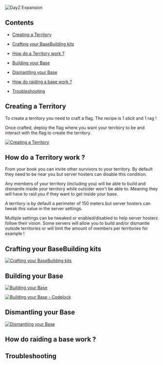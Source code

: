 ![DayZ Expansion](https://steamuserimages-a.akamaihd.net/ugc/1035212097700942933/A04B4D3A9BC05C3C25337D27D8A010F70DB8B42D/)

## Contents

- [Creating a Territory](#creating-a-territory)

- [Crafting your BaseBuilding kits](#crafting-your-basebuilding-kits)

- [How do a Territory work ?](#how-do-a-territory-work-)

- [Building your Base](#building-your-base)

- [Dismantling your Base](#dismantling-your-base)

- [How do raiding a base work ?](#building-your-base)

- [Troubleshooting](#troubleshooting)


## Creating a Territory

To create a territory you need to craft a flag. The recipe is 1 stick and 1 rag !

Once crafted, deploy the flag where you want your territory to be and interact with the flag to create the territory.

[![Creating a Territory](https://i9.ytimg.com/vi/hQ9DTO_aYIE/mq3.jpg?sqp=CISa-vgF&rs=AOn4CLBifegh2ENaywlZAcmCzTq6GS-WJA)](https://www.youtube.com/watch?v=hQ9DTO_aYIE)

## How do a Territory work ?

From your book you can invite other survivors to your territory. By default they need to be near you but server hosters can disable this condition.

Any members of your territory (including you) will be able to build and dismantle inside your territory while outsider won't be able to. Meaning they will have to raid you if they want to get inside your base.

A territory is by default a perimeter of 150 meters but server hosters can tweak this value in the server settings.

Multiple settings can be tweaked or enabled/disabled to help server hosters follow their vision. Some servers will allow you to build and/or dismantle outside territories or will limit the amount of members per territories for example !

## Crafting your BaseBuilding kits

[![Crafting your BaseBuilding kits](https://i9.ytimg.com/vi/IGuFwx-l4uE/mq1.jpg?sqp=CISa-vgF&rs=AOn4CLCMRmpjjbYp0_iNONGBUMj4ktGSDQ)](https://www.youtube.com/watch?v=IGuFwx-l4uE)

## Building your Base

[![Building your Base](https://i9.ytimg.com/vi/-U8eEfrgO60/mq2.jpg?sqp=CIih-vgF&rs=AOn4CLAUMGHWG4nc19QKkFH7_UKKmQXS5Q)](https://www.youtube.com/watch?v=-U8eEfrgO60)

[![Building your Base - Codelock](https://i9.ytimg.com/vi/KJSpmUZQwvQ/mq2.jpg?sqp=CLSj-vgF&rs=AOn4CLBZO1itnIynj1aNiCmhNBcNgeKueQ)](https://www.youtube.com/watch?v=KJSpmUZQwvQ)

## Dismantling your Base

[![Dismantling your Base](https://i9.ytimg.com/vi/NpJciBgeIXM/mq2.jpg?sqp=CLj1-vgF&rs=AOn4CLAwGiyPHVASm8UmmUYVP_AL1hmw7w)](https://www.youtube.com/watch?v=NpJciBgeIXM)

## How do raiding a base work ?

## Troubleshooting

